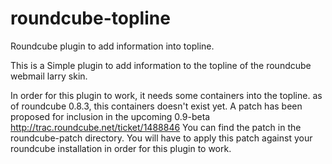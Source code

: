 roundcube-topline
=================

Roundcube plugin to add information into topline.

This is a Simple plugin to add information to the topline of the roundcube webmail larry skin.

In order for this plugin to work, it needs some containers into the topline.
as of roundcube 0.8.3, this containers doesn't exist yet.
A patch has been proposed for inclusion in the upcoming 0.9-beta
http://trac.roundcube.net/ticket/1488846
You can find the patch in the roundcube-patch directory.
You will have to apply this patch against your roundcube installation in order for this plugin to work.
